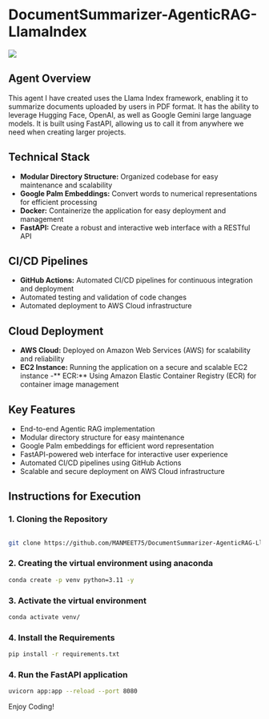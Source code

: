 # DocumentSummarizer-AgenticRAG-LlamaIndex
<img src="static/demo.gif">

## Agent Overview

This agent I have created uses the Llama Index framework, enabling it to summarize documents uploaded by users in PDF format. It has the ability to leverage Hugging Face, OpenAI, as well as Google Gemini large language models. It is built using FastAPI, allowing us to call it from anywhere we need when creating larger projects.


## Technical Stack
- **Modular Directory Structure:** Organized codebase for easy maintenance and scalability
- **Google Palm Embeddings:** Convert words to numerical representations for efficient processing
- **Docker:** Containerize the application for easy deployment and management
- **FastAPI:** Create a robust and interactive web interface with a RESTful API


## CI/CD Pipelines
- **GitHub Actions:** Automated CI/CD pipelines for continuous integration and deployment
- Automated testing and validation of code changes
- Automated deployment to AWS Cloud infrastructure

## Cloud Deployment
- **AWS Cloud:** Deployed on Amazon Web Services (AWS) for scalability and reliability
- **EC2 Instance:** Running the application on a secure and scalable EC2 instance
-** ECR:** Using Amazon Elastic Container Registry (ECR) for container image management

## Key Features
- End-to-end Agentic RAG implementation
- Modular directory structure for easy maintenance
- Google Palm embeddings for efficient word representation
- FastAPI-powered web interface for interactive user experience
- Automated CI/CD pipelines using GitHub Actions
- Scalable and secure deployment on AWS Cloud infrastructure

## Instructions for Execution
### 1. Cloning the Repository
```bash

git clone https://github.com/MANMEET75/DocumentSummarizer-AgenticRAG-LlamaIndex.git
```
### 2. Creating the virtual environment using anaconda
```bash
conda create -p venv python=3.11 -y
```

### 3. Activate the virtual environment
```bash
conda activate venv/
```

### 4. Install the Requirements
```bash
pip install -r requirements.txt
```

### 4. Run the FastAPI application
```bash
uvicorn app:app --reload --port 8080
```

Enjoy Coding!
